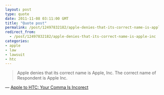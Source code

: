 ```yaml
---
layout: post
type: quote
date: 2011-11-08 03:11:00 GMT
title: "Quote post"
permalink: /post/12497832182/apple-denies-that-its-correct-name-is-apple-inc
redirect_from: 
  - /post/12497832182/apple-denies-that-its-correct-name-is-apple-inc
categories:
- apple
- law
- lawsuit
- htc
---
```

<blockquote>Apple denies that its correct name is Apple, Inc. The correct name of Respondent is Apple Inc.</blockquote>

 — <a href="http://fosspatents.blogspot.com/2011/11/apple-to-htc-dont-you-call-me-apple-inc.html">Apple to HTC: Your Comma Is Incorect</a>